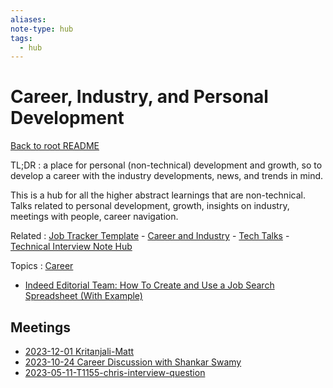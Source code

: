 ```yaml
---
aliases:
note-type: hub
tags:
  - hub
---
```


# Career, Industry, and Personal Development

[Back to root README](../README.md)

TL;DR : a place for personal (non-technical) development and growth, so to develop a career
with the industry developments, news, and trends in mind.

This is a hub for all the higher abstract learnings that are non-technical.
Talks related to personal development, growth, insights on industry, meetings with people,
career navigation.

Related : [Job Tracker Template](../3-permanent-notes-🧲/Job%20Tracker%20Template.md) - [Career and Industry](../Career%20and%20Industry/README.md) - [Tech Talks](Tech%20Talks.md) - [Technical Interview Note Hub](../technical-interviews/Technical%20Interview%20Note%20Hub.md)

Topics : [Career](Career)

- [Indeed Editorial Team: How To Create and Use a Job Search Spreadsheet (With Example)](https://www.indeed.com/career-advice/finding-a-job/job-search-spreadsheet)

## Meetings

- [2023-12-01 Kritanjali-Matt](../1-fleeting-notes-📅/2023-12-01%20Kritanjali-Matt.md)
- [2023-10-24 Career Discussion with Shankar Swamy](../1-fleeting-notes-📅/2023-10-24%20Career%20Discussion%20with%20Shankar%20Swamy.md)
- [2023-05-11-T1155-chris-interview-question](../1-fleeting-notes-📅/2023-05-11-T1155-chris-interview-question.md)
